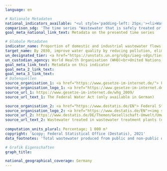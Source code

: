```yaml
---
language: en    

# Nationale Metadaten    
national_indicators_available: "<ul style='padding-left: 25px;'><li>Wastewater that is safely treated or does not require treatment</li> <li> Wastewater and cooling water</li></ul>"    
comparison_sdg: 'The time series "Wastewater that is safely treated or does not require treatment" is compliant with the global metadata. The time series "Wastewater and cooling water" provides additional information.'    
goal_meta_national_link_text: Metadata on the presented time series    

# Globale Metadaten    
indicator_name: Proportion of domestic and industrial wastewater flows safely treated    
target_name: By 2030, improve water quality by reducing pollution, eliminating dumping and minimizing release of hazardous chemicals and materials, halving the proportion of untreated wastewater and substantially increasing recycling and safe reuse globally    
un_designated_tier: <a href="https://unstats.un.org/sdgs/iaeg-sdgs/tier-classification/" title="Click here for more information on the UN tier classification."  target="_blank">Tier II</a>    
un_custodian_agency: World Health Organisation (WHO)<br>United Nations Human Settlements Programme (UN-Habitat)<br>United Nations Statistics Division (UNSD)    
goal_meta_link_text: Metadata on this indicator    
goal_meta_2_link_text:     
goal_meta_3_link_text:         
# Datenquellen
source_organisation_1: <a href="https://www.gesetze-im-internet.de/"> Federal Ministry of Justice and Consumer Protection and the Federal Office of Justice </a>
source_organisation_logo_1: <a href="https://www.gesetze-im-internet.de/"><img src="https://g205sdgs.github.io/sdg-indicators/public/OrgImgEn/bmjv.png" alt="Logo bmjv" style="height:60px; width:148px"/></a>
source_url_1: https://www.gesetze-im-internet.de/whg_2009/
source_url_text_1: The Federal Water Act (only available in German)

source_organisation_2: <a href="https://www.destatis.de/EN"> Federal Statistical Office (Destatis) </a>
source_organisation_logo_2: <a href="https://www.destatis.de/EN"><img src="https://g205sdgs.github.io/sdg-indicators/public/OrgImgEn/destatis.png" alt="Logo destatis" style="height:60px; width:148px"/></a>
source_url_2: https://www.destatis.de/DE/Themen/Gesellschaft-Umwelt/Umwelt/Wasserwirtschaft/_inhalt.html#sprg238684
source_url_text_2: Wastewater treated in wastewater treatment plants (only available in German)
    
computation_units_plural: Percentage; 1 000 m³    
copyright: '&copy; Federal Statistical Office (Destatis), 2021'    
data_footnotes: 'Total wastewater produced from public and non-public disposal: Excluding cooling water and unused water. <br>•  Percentages partly estimated.'    

# Grafik Eigenschaften    
graph_title:     

national_geographical_coverage: Germany    
---
```


<span></span>